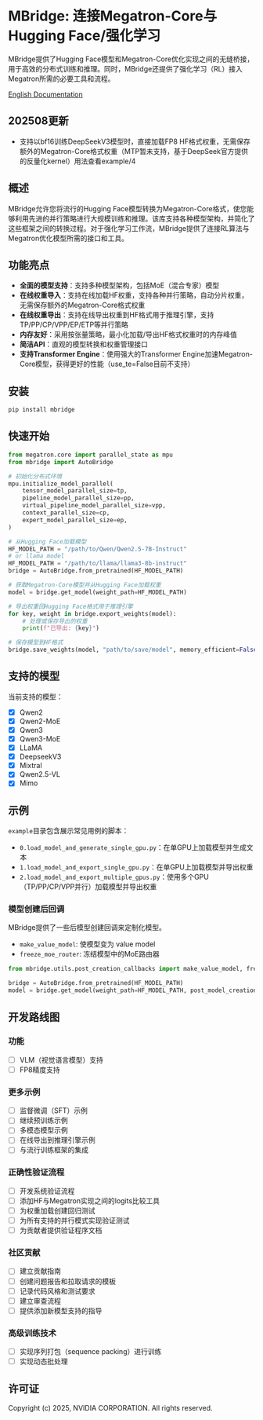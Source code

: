 # MBridge: 连接Megatron-Core与Hugging Face/强化学习

MBridge提供了Hugging Face模型和Megatron-Core优化实现之间的无缝桥接，用于高效的分布式训练和推理。同时，MBridge还提供了强化学习（RL）接入Megatron所需的必要工具和流程。

[English Documentation](README.md)
## 202508更新
- 支持以bf16训练DeepSeekV3模型时，直接加载FP8 HF格式权重，无需保存额外的Megatron-Core格式权重（MTP暂未支持，基于DeepSeek官方提供的反量化kernel）用法查看example/4

## 概述

MBridge允许您将流行的Hugging Face模型转换为Megatron-Core格式，使您能够利用先进的并行策略进行大规模训练和推理。该库支持各种模型架构，并简化了这些框架之间的转换过程。对于强化学习工作流，MBridge提供了连接RL算法与Megatron优化模型所需的接口和工具。

## 功能亮点

- **全面的模型支持**：支持多种模型架构，包括MoE（混合专家）模型
- **在线权重导入**：支持在线加载HF权重，支持各种并行策略，自动分片权重，无需保存额外的Megatron-Core格式权重
- **在线权重导出**：支持在线导出权重到HF格式用于推理引擎，支持TP/PP/CP/VPP/EP/ETP等并行策略
- **内存友好**：采用按张量策略，最小化加载/导出HF格式权重时的内存峰值
- **简洁API**：直观的模型转换和权重管理接口
- **支持Transformer Engine**：使用强大的Transformer Engine加速Megatron-Core模型，获得更好的性能（use_te=False目前不支持）

## 安装

```bash
pip install mbridge
```

## 快速开始

```python
from megatron.core import parallel_state as mpu
from mbridge import AutoBridge

# 初始化分布式环境
mpu.initialize_model_parallel(
    tensor_model_parallel_size=tp,
    pipeline_model_parallel_size=pp,
    virtual_pipeline_model_parallel_size=vpp,
    context_parallel_size=cp,
    expert_model_parallel_size=ep,
)

# 从Hugging Face加载模型
HF_MODEL_PATH = "/path/to/Qwen/Qwen2.5-7B-Instruct"
# or llama model
HF_MODEL_PATH = "/path/to/llama/llama3-8b-instruct"
bridge = AutoBridge.from_pretrained(HF_MODEL_PATH)

# 获取Megatron-Core模型并从Hugging Face加载权重
model = bridge.get_model(weight_path=HF_MODEL_PATH)

# 导出权重回Hugging Face格式用于推理引擎
for key, weight in bridge.export_weights(model):
    # 处理或保存导出的权重
    print(f"已导出: {key}")

# 保存模型到HF格式
bridge.save_weights(model, "path/to/save/model", memory_efficient=False) # 如果模型很大，设置memory_efficient=True
```

## 支持的模型

当前支持的模型：
- [x] Qwen2
- [x] Qwen2-MoE
- [x] Qwen3
- [x] Qwen3-MoE
- [x] LLaMA
- [x] DeepseekV3
- [x] Mixtral
- [x] Qwen2.5-VL
- [x] Mimo

## 示例

`example`目录包含展示常见用例的脚本：

- `0.load_model_and_generate_single_gpu.py`：在单GPU上加载模型并生成文本
- `1.load_model_and_export_single_gpu.py`：在单GPU上加载模型并导出权重
- `2.load_model_and_export_multiple_gpus.py`：使用多个GPU（TP/PP/CP/VPP并行）加载模型并导出权重

### 模型创建后回调

MBridge提供了一些后模型创建回调来定制化模型。

- `make_value_model`: 使模型变为 value model
- `freeze_moe_router`: 冻结模型中的MoE路由器

```python
from mbridge.utils.post_creation_callbacks import make_value_model, freeze_moe_router

bridge = AutoBridge.from_pretrained(HF_MODEL_PATH)
model = bridge.get_model(weight_path=HF_MODEL_PATH, post_model_creation_callbacks=[make_value_model, freeze_moe_router])
```
## 开发路线图

### 功能
- [ ] VLM（视觉语言模型）支持
- [ ] FP8精度支持

### 更多示例
- [ ] 监督微调（SFT）示例
- [ ] 继续预训练示例
- [ ] 多模态模型示例
- [ ] 在线导出到推理引擎示例
- [ ] 与流行训练框架的集成

### 正确性验证流程
- [ ] 开发系统验证流程
- [ ] 添加HF与Megatron实现之间的logits比较工具
- [ ] 为权重加载创建回归测试
- [ ] 为所有支持的并行模式实现验证测试
- [ ] 为贡献者提供验证程序文档

### 社区贡献
- [ ] 建立贡献指南
- [ ] 创建问题报告和拉取请求的模板
- [ ] 记录代码风格和测试要求
- [ ] 建立审查流程
- [ ] 提供添加新模型支持的指导

### 高级训练技术
- [ ] 实现序列打包（sequence packing）进行训练
- [ ] 实现动态批处理

## 许可证

Copyright (c) 2025, NVIDIA CORPORATION. All rights reserved. 